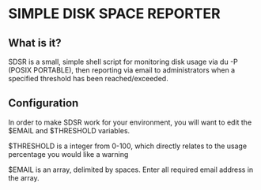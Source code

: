 # SIMPLE DISK SPACE REPORTER

## What is it?
SDSR is a small, simple shell script for monitoring disk usage via du -P (POSIX PORTABLE), then reporting via email to administrators when a specified threshold has been reached/exceeded.

## Configuration
In order to make SDSR work for your environment, you will want to edit the $EMAIL and $THRESHOLD variables.

$THRESHOLD is a integer from 0-100, which directly relates to the usage percentage you would like a warning

$EMAIL is an array, delimited by spaces. Enter all required email address in the array.
